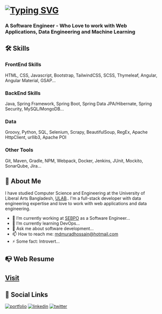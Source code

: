 
# [![Typing SVG](https://readme-typing-svg.herokuapp.com?lines=Hi%2C+I'm+Md+Murad+Hossain!+%F0%9F%91%8B)](https://git.io/typing-svg)

  ### A Software Engineer - Who Love to work with Web Applications, Data Engineering and Machine Learning

## 🛠 Skills
### FrontEnd Skills
HTML, CSS, Javascript, Bootstrap, TailwindCSS, SCSS, Thymeleaf, Angular, Angular Material, GSAP...
### BackEnd Skills
Java, Spring Framework, Spring Boot, Spring Data JPA/Hibernate, Spring Security, MySQL/MongoDB...
### Data
Groovy, Python, SQL, Selenium, Scrapy, BeautifulSoup, RegEx, Apache HttpClient, urllib3, Apache POI
### Other Tools
Git, Maven, Gradle, NPM, Webpack, Docker, Jenkins, JUnit, Mockito, SonarQube, Jira...
## 🚀 About Me

I have studied Computer Science and Engineering at the University of Liberal Arts Bangladesh, [ULAB](https://ulab.edu.bd/).. 
I'm a full-stack developer with data engineering expertise and love to work with web applications and data engineering.

- 🔭 I’m currently working at [SEBPO](https://sebpo.com/) as a Software Engineer...
- 🌱 I’m currently learning DevOps...
- 💬 Ask me about software development... 
- 📫 How to reach me: mdmuradhossain@hotmail.com
- ⚡ Some fact: Introvert...
## 📭 Web Resume
[Visit](https://mdmuradhossain.github.io/resume/)
---
## 🔗 Social Links
[![portfolio](https://img.shields.io/badge/my_portfolio-000?style=for-the-badge&logo=ko-fi&logoColor=white)](https://mdmuradhossain.github.io/portfolio/)
[![linkedin](https://img.shields.io/badge/linkedin-0A66C2?style=for-the-badge&logo=linkedin&logoColor=white)](https://www.linkedin.com/in/mdmuradhossain/)
[![twitter](https://img.shields.io/badge/twitter-1DA1F2?style=for-the-badge&logo=twitter&logoColor=white)](https://twitter.com/murad_io)

